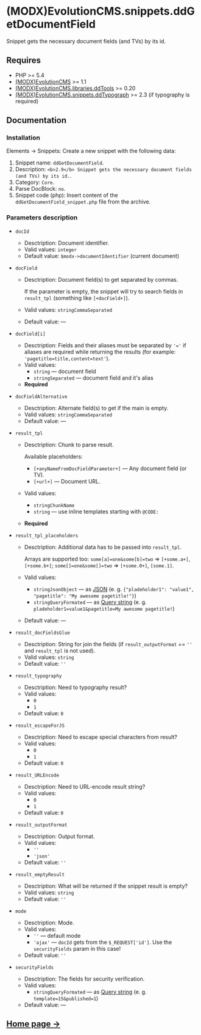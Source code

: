 # (MODX)EvolutionCMS.snippets.ddGetDocumentField

Snippet gets the necessary document fields (and TVs) by its id.


## Requires

* PHP >= 5.4
* [(MODX)EvolutionCMS](https://github.com/evolution-cms/evolution) >= 1.1
* [(MODX)EvolutionCMS.libraries.ddTools](https://code.divandesign.biz/modx/ddtools) >= 0.20
* [(MODX)EvolutionCMS.snippets.ddTypograph](https://code.divandesign.biz/modx/ddtypograph) >= 2.3 (if typography is required)


## Documentation


### Installation

Elements → Snippets: Create a new snippet with the following data:
1. Snippet name: `ddGetDocumentField`.
2. Description: `<b>2.9</b> Snippet gets the necessary document fields (and TVs) by its id.`.
3. Category: `Core`.
4. Parse DocBlock: `no`.
5. Snippet code (php): Insert content of the `ddGetDocumentField_snippet.php` file from the archive.


### Parameters description

* `docId`
	* Desctription: Document identifier.
	* Valid values: `integer`
	* Default value: `$modx->documentIdentifier` (current document)
	
* `docField`
	* Desctription: Document field(s) to get separated by commas.
		
		If the parameter is empty, the snippet will try to search fields in `result_tpl` (something like `[+docField+]`).
		
	* Valid values: `stringCommaSeparated`
	* Default value: —
	
* `docField[i]`
	* Desctription: Fields and their aliases must be separated by `'='` if aliases are required while returning the results (for example: `'pagetitle=title,content=text'`).
	* Valid values:
		* `string` — document field
		* `stringSeparated` — document field and it's alias
	* **Required**
	
* `docFieldAlternative`
	* Desctription: Alternate field(s) to get if the main is empty.
	* Valid values: `stringCommaSeparated`
	* Default value: —
	
* `result_tpl`
	* Desctription: Chunk to parse result.
		
		Available placeholders:
		* `[+anyNameFromDocFieldParameter+]` — Any document field (or TV).
		* `[+url+]` — Document URL.
		
	* Valid values:
		* `stringChunkName`
		* `string` — use inline templates starting with `@CODE:`
	* **Required**
	
* `result_tpl_placeholders`
	* Desctription: Additional data has to be passed into `result_tpl`.
		
		Arrays are supported too: `some[a]=one&some[b]=two` => `[+some.a+]`, `[+some.b+]`; `some[]=one&some[]=two` => `[+some.0+]`, `[some.1]`.
		
	* Valid values:
		* `stringJsonObject` — as [JSON](https://en.wikipedia.org/wiki/JSON) (e. g. `{"pladeholder1": "value1", "pagetitle": "My awesome pagetitle!"}`)
		* `stringQueryFormated` — as [Query string](https://en.wikipedia.org/wiki/Query_string) (e. g. `pladeholder1=value1&pagetitle=My awesome pagetitle!`)
	* Default value: —
	
* `result_docFieldsGlue`
	* Desctription: String for join the fields (if `result_outputFormat` == `''` and `result_tpl` is not used).
	* Valid values: `string`
	* Default value: `''`
	
* `result_typography`
	* Desctription: Need to typography result?
	* Valid values:
		* `0`
		* `1`
	* Default value: `0`
	
* `result_escapeForJS`
	* Desctription: Need to escape special characters from result?
	* Valid values:
		* `0`
		* `1`
	* Default value: `0`
	
* `result_URLEncode`
	* Desctription: Need to URL-encode result string?
	* Valid values:
		* `0`
		* `1`
	* Default value: `0`
	
* `result_outputFormat`
	* Desctription: Output format.
	* Valid values:
		* `''`
		* `'json'`
	* Default value: `''`
	
* `result_emptyResult`
	* Desctription: What will be returned if the snippet result is empty?
	* Valid values: `string`
	* Default value: `''`
	
* `mode`
	* Desctription: Mode.
	* Valid values:
		* `''` — default mode
		* `'ajax'` — `docId` gets from the `$_REQUEST['id']`. Use the `securityFields` param in this case!
	* Default value: `''`
	
* `securityFields`
	* Desctription: The fields for security verification.
	* Valid values:
		* `stringQueryFormated` — as [Query string](https://en.wikipedia.org/wiki/Query_string) (e. g. `template=15&published=1`)
	* Default value: —


## [Home page →](https://code.divandesign.biz/modx/ddgetdocumentfield)


<link rel="stylesheet" type="text/css" href="https://DivanDesign.ru/assets/files/ddMarkdown.css" />